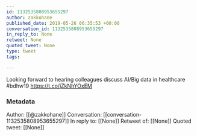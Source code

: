 ```yaml
---
id: 1132535808953655297
author: zakkohane
published_date: 2019-05-26 06:35:53 +00:00
conversation_id: 1132535808953655297
in_reply_to: None
retweet: None
quoted_tweet: None
type: tweet
tags:

---
```


Looking forward to hearing colleagues discuss AI/Big data in healthcare #bdhw19 https://t.co/jZkNhYOxEM

### Metadata

Author: [[@zakkohane]]
Conversation: [[conversation-1132535808953655297]]
In reply to: [[None]]
Retweet of: [[None]]
Quoted tweet: [[None]]
